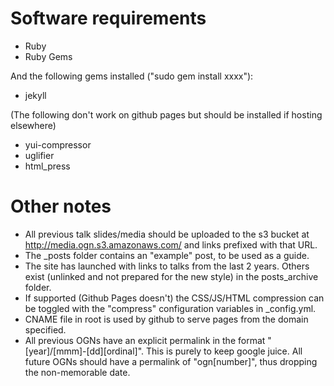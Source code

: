 # Software requirements

* Ruby
* Ruby Gems

And the following gems installed ("sudo gem install xxxx"):

* jekyll

(The following don't work on github pages but should be installed if hosting elsewhere)
* yui-compressor
* uglifier
* html_press

# Other notes

* All previous talk slides/media should be uploaded to the s3 bucket at http://media.ogn.s3.amazonaws.com/ and links prefixed with that URL.
* The _posts folder contains an "example" post, to be used as a guide.
* The site has launched with links to talks from the last 2 years. Others exist (unlinked and not prepared for the new style) in the posts_archive folder.
* If supported (Github Pages doesn't) the CSS/JS/HTML compression can be toggled with the "compress" configuration variables in _config.yml. 
* CNAME file in root is used by github to serve pages from the domain specified.
* All previous OGNs have an explicit permalink in the format "[year]/[mmm]-[dd][ordinal]". This is purely to keep google juice. All future OGNs should have a permalink of "ogn[number]", thus dropping the non-memorable date.